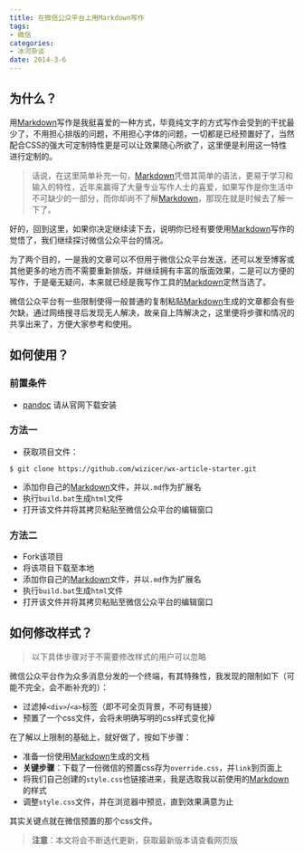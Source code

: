 ```yaml
---
title: 在微信公众平台上用Markdown写作
tags:
- 微信
categories:
- 冰河杂谈
date: 2014-3-6
---
```

## 为什么？
用[Markdown]写作是我挺喜爱的一种方式，毕竟纯文字的方式写作会受到的干扰最少了，不用担心排版的问题，不用担心字体的问题，一切都是已经预置好了，当然配合CSS的强大可定制特性更是可以让效果随心所欲了，这里便是利用这一特性进行定制的。

> 话说，在这里简单补充一句，[Markdown]凭借其简单的语法，更易于学习和输入的特性，近年来赢得了大量专业写作人士的喜爱，如果写作是你生活中不可缺少的一部分，而你却尚不了解[Markdown]，那现在就是时候去了解一下了。

好的，回到这里，如果你决定继续读下去，说明你已经有要使用[Markdown]写作的觉悟了，我们继续探讨微信公众平台的情况。

为了两个目的，一是我的文章可以不但用于微信公众平台发送，还可以发至博客或其他更多的地方而不需要重新排版，并继续拥有丰富的版面效果，二是可以方便的写作，于是毫无疑问，本来就已经是我写作工具的[Markdown]定然当选了。

微信公众平台有一些限制使得一般普通的复制粘贴[Markdown]生成的文章都会有些欠缺，通过网络搜寻后发现无人解决，故亲自上阵解决之，这里便将步骤和情况的共享出来了，方便大家参考和使用。

## 如何使用？

### 前置条件
* [pandoc] 请从官网下载安装

### 方法一

* 获取项目文件：
```
$ git clone https://github.com/wizicer/wx-article-starter.git
```
* 添加你自己的[Markdown]文件，并以`.md`作为扩展名
* 执行`build.bat`生成`html`文件
* 打开该文件并将其拷贝粘贴至微信公众平台的编辑窗口

### 方法二
* Fork该项目
* 将该项目下载至本地
* 添加你自己的[Markdown]文件，并以`.md`作为扩展名
* 执行`build.bat`生成`html`文件
* 打开该文件并将其拷贝粘贴至微信公众平台的编辑窗口


## 如何修改样式？

> 以下具体步骤对于不需要修改样式的用户可以忽略

微信公众平台作为众多消息分发的一个终端，有其特殊性，我发现的限制如下（可能不完全，会不断补充的）：

* 过滤掉`<div>`/`<a>`标签（即不可全页背景，不可有链接）
* 预置了一个css文件，会将未明确写明的css样式变化掉

在了解以上限制的基础上，就好做了，按如下步骤：

* 准备一份使用[Markdown]生成的文档
* **关键步骤**：下载了一份微信的预置css存为`override.css`，并`link`到页面上
* 将我们自己创建的`style.css`也链接进来，我是选取我以前使用的[Markdown]的样式
* 调整`style.css`文件，并在浏览器中预览，直到效果满意为止

其实关键点就在微信预置的那个css文件。

> **注意**：本文将会不断迭代更新，获取最新版本请查看网页版

[pandoc]: http://johnmacfarlane.net/pandoc/
[Markdown]: http://daringfireball.net/projects/markdown/
